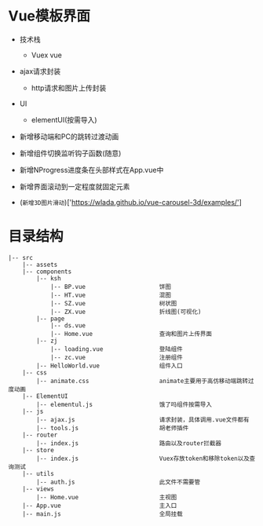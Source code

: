 # Vue模板界面

- 技术栈
  - Vuex vue 

- ajax请求封装
  - http请求和图片上传封装 

- UI
  - elementUI(按需导入)

- 新增移动端和PC的跳转过渡动画

- 新增组件切换监听钩子函数(随意) 
  
- 新增NProgress进度条在头部样式在App.vue中  
  
- 新增界面滚动到一定程度就固定元素

- (`新增3D图片滑动`)['https://wlada.github.io/vue-carousel-3d/examples/']

# 目录结构


```
|-- src
    |-- assets
    |-- components                               
        |-- ksh
            |-- BP.vue                     饼图
            |-- HT.vue                     混图
            |-- SZ.vue                     树状图
            |-- ZX.vue                     折线图(可视化)
        |-- page
            |-- ds.vue
            |-- Home.vue                   查询和图片上传界面
        |-- zj
            |-- loading.vue                登陆组件
            |-- zc.vue                     注册组件
        |-- HelloWorld.vue                 组件入口
    |-- css
        |-- animate.css                    animate主要用于高仿移动端跳转过度动画
    |-- ElementUI
        |-- elementul.js                   饿了吗组件按需导入
    |-- js
        |-- ajax.js                        请求封装，具体调用.vue文件都有  
        |-- tools.js                       胡老师插件
    |-- router
        |-- index.js                       路由以及router拦截器
    |-- store
        |-- index.js                       Vuex存放token和移除token以及查询测试
    |-- utils
        |-- auth.js                        此文件不需要管 
    |-- views
        |-- Home.vue                       主视图
    |-- App.vue                            主入口
    |-- main.js                            全局挂载